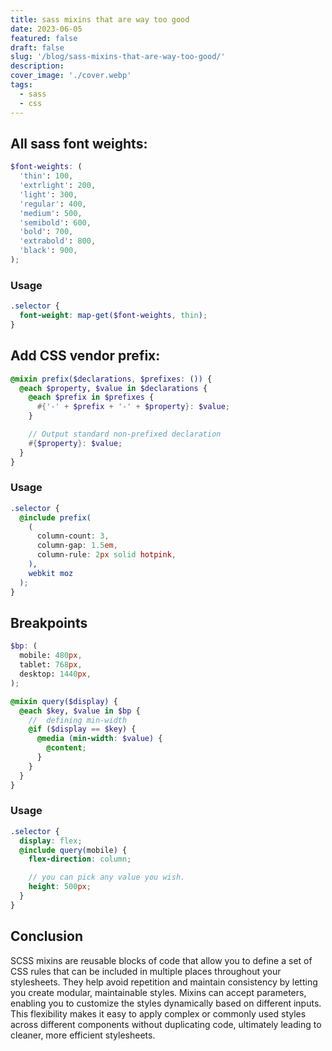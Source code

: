 ```yaml
---
title: sass mixins that are way too good
date: 2023-06-05
featured: false
draft: false
slug: '/blog/sass-mixins-that-are-way-too-good/'
description:
cover_image: './cover.webp'
tags:
  - sass
  - css
---
```


## All sass font weights:

```scss
$font-weights: (
  'thin': 100,
  'extrlight': 200,
  'light': 300,
  'regular': 400,
  'medium': 500,
  'semibold': 600,
  'bold': 700,
  'extrabold': 800,
  'black': 900,
);
```

### Usage

```scss
.selector {
  font-weight: map-get($font-weights, thin);
}
```

## Add CSS vendor prefix:

```scss
@mixin prefix($declarations, $prefixes: ()) {
  @each $property, $value in $declarations {
    @each $prefix in $prefixes {
      #{'-' + $prefix + '-' + $property}: $value;
    }

    // Output standard non-prefixed declaration
    #{$property}: $value;
  }
}
```

### Usage

```scss
.selector {
  @include prefix(
    (
      column-count: 3,
      column-gap: 1.5em,
      column-rule: 2px solid hotpink,
    ),
    webkit moz
  );
}
```

## Breakpoints

```scss
$bp: (
  mobile: 480px,
  tablet: 768px,
  desktop: 1440px,
);

@mixin query($display) {
  @each $key, $value in $bp {
    //  defining min-width
    @if ($display == $key) {
      @media (min-width: $value) {
        @content;
      }
    }
  }
}
```

### Usage

```scss
.selector {
  display: flex;
  @include query(mobile) {
    flex-direction: column;

    // you can pick any value you wish.
    height: 500px;
  }
}
```

## Conclusion

SCSS mixins are reusable blocks of code that allow you to define a set of CSS rules that can be included in multiple places throughout your stylesheets. They help avoid repetition and maintain consistency by letting you create modular, maintainable styles. Mixins can accept parameters, enabling you to customize the styles dynamically based on different inputs. This flexibility makes it easy to apply complex or commonly used styles across different components without duplicating code, ultimately leading to cleaner, more efficient stylesheets.
